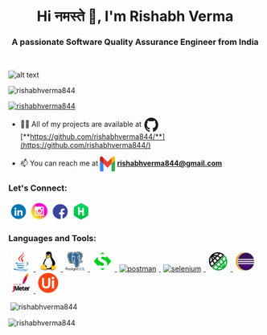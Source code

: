 <h1 align="center">Hi नमस्ते 👋, I'm Rishabh Verma</h1>
<h3 align="center">A passionate Software Quality Assurance Engineer from India</h3>
<br>

![alt text](https://github.com/rishabhverma844/rishabhverma844/blob/main/banner.png) 


<p align="left"> <img src="https://komarev.com/ghpvc/?username=rishabhverma844&label=Profile%20Views&color=3da62d&style=flat" alt="rishabhverma844"/> </p>

<p align="left"> <a href="https://github.com/ryo-ma/github-profile-trophy"><img src="https://github-profile-trophy.vercel.app/?username=rishabhverma844" alt="rishabhverma844" /></a> </p>

- 👨‍💻 All of my projects are available at <img align="center" src="https://github.com/rishabhverma844/rishabhverma844/blob/main/git.png" alt="git" height="30" width="30" /> [**https://github.com/rishabhverma844/**](https://github.com/rishabhverma844/)

- 📫 You can reach me at <img align="center" src="https://github.com/rishabhverma844/rishabhverma844/blob/main/gmail.svg" alt="gmail" height="30" width="30" /> **rishabhverma844@gmail.com**

<h3 align="left">Let's Connect:</h3>
<p align="left">
<a href="https://linkedin.com/in/rishabhverma844" target="blank"><img align="center" src="https://github.com/rishabhverma844/rishabhverma844/blob/main/gif_linkedin.gif" alt="rishabhverma844" height="40" width="40" /></a>
<a href="https://instagram.com/rishabhv30" target="blank"><img align="center" src="https://github.com/rishabhverma844/rishabhverma844/blob/main/g_insta.gif" alt="rishabhv30" height="35" width="35" /></a>
<a href="https://facebook.com/rishabhverma844" target="blank"><img align="center" src="https://github.com/rishabhverma844/rishabhverma844/blob/main/gif_fb.gif" alt="rishabhverma844" height="40" width="40" /></a>
<a href="https://www.hackerrank.com/rishabhverma844" target="blank"><img align="center" src="https://github.com/rishabhverma844/rishabhverma844/blob/main/gif_hacker.gif" alt="rishabhverma844" height="35" width="35" /></a>
</p>

<h3 align="left">Languages and Tools:</h3>
<p align="left"> 
<a href="https://www.java.com" target="_blank"> <img src="https://raw.githubusercontent.com/devicons/devicon/master/icons/java/java-original.svg" alt="java" width="40" height="40" hspace="5"/>
</a> 
<a href="https://www.linux.org/" target="_blank"> <img src="https://raw.githubusercontent.com/devicons/devicon/master/icons/linux/linux-original.svg" alt="linux" width="40" height="40" hspace="5"/>
</a> 
<a href="https://www.postgresql.org" target="_blank"> <img src="https://raw.githubusercontent.com/devicons/devicon/master/icons/postgresql/postgresql-original-wordmark.svg" alt="postgresql" width="40" height="40" hspace="5"/>
</a> 
<a href="https://github.com" target="_blank"> <img src="https://github.com/rishabhverma844/rishabhverma844/blob/main/soapui_icon.png" alt="soapui" width="40" height="40" hspace="5"/>
</a> 
<a href="https://postman.com" target="_blank"> <img src="https://www.vectorlogo.zone/logos/getpostman/getpostman-icon.svg" alt="postman" width="40" height="40" hspace="5"/>
</a> 
<a href="https://www.selenium.dev" target="_blank"> <img src="https://raw.githubusercontent.com/detain/svg-logos/780f25886640cef088af994181646db2f6b1a3f8/svg/selenium-logo.svg" alt="selenium" width="40" height="40" hspace="5"/>
</a> 
<a href="https://github.com" target="_blank"> <img src="https://github.com/rishabhverma844/rishabhverma844/blob/main/rest1.png" alt="restassured" width="40" height="40" hspace="5"/> 
</a> 
<a href="https://github.com" target="_blank"> <img src="https://github.com/rishabhverma844/rishabhverma844/blob/main/eclipse.png" alt="eclipse" width="40" height="40" hspace="5"/>
</a> 
<a href="https://github.com" target="_blank"> <img src="https://github.com/rishabhverma844/rishabhverma844/blob/main/jmeter.png" alt="jmeter" width="40" height="40" hspace="5"/>
</a> 
<a href="https://github.com" target="_blank"> <img src="https://github.com/rishabhverma844/rishabhverma844/blob/main/uipath.png" alt="uipath" width="40" height="40" hspace="5"/> 
</a> 
</p>

<p>&nbsp;<img align="center" src="https://github-readme-stats.vercel.app/api?username=rishabhverma844&show_icons=true&locale=en" alt="rishabhverma844" /></p>

<p><img align="center" src="https://github-readme-streak-stats.herokuapp.com/?user=rishabhverma844&" alt="rishabhverma844" /></p>
